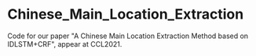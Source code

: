 # Chinese_Main_Location_Extraction
Code for our paper "A Chinese Main Location Extraction Method based on IDLSTM+CRF", appear at CCL2021.

